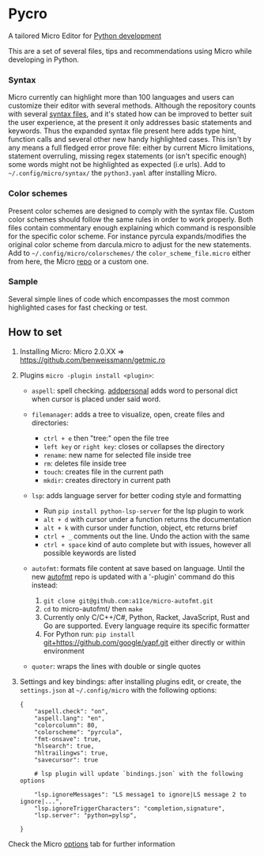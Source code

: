 # Pycro
A tailored Micro Editor for <ins>Python development</ins>

This are a set of several files, tips and recommendations using Micro while
developing in Python.

### Syntax
Micro currently can highlight more than 100 languages and users can customize
their editor with several methods. Although the repository counts with several
[syntax files](https://github.com/zyedidia/micro/tree/master/runtime/syntax), and it's stated how can be improved to better suit the user
experience, at the present it only addresses basic statements and keywords.
Thus the expanded syntax file present here adds type hint, function calls and
several other new handy highlighted cases.
This isn't by any means a full fledged error prove file: either by current
Micro limitations, statement overruling, missing regex statements (or isn't
specific enough) some words might not be highlighted as expected (i.e urls).
Add to `~/.config/micro/syntax/` the `python3.yaml` after installing Micro.

### Color schemes
Present color schemes are designed to comply with the syntax file. Custom
color schemes should follow the same rules in order to work properly. Both
files contain commentary enough explaining which command is responsible for
the specific color scheme.
For instance pyrcula expands/modifies the original color scheme from
darcula.micro to adjust for the new statements.
Add to `~/.config/micro/colorschemes/` the `color_scheme_file.micro` either from
here, the Micro [repo](https://github.com/zyedidia/micro/tree/master/runtime/colorschemes) or a custom one.

### Sample
Several simple lines of code which encompasses the most common highlighted
cases for fast checking or test.

## How to set
1. Installing Micro:
	Micro 2.0.XX => https://github.com/benweissmann/getmic.ro
2. Plugins `micro -plugin install <plugin>`:
	- `aspell`: spell checking. <ins>addpersonal</ins> adds word to personal dict when cursor is placed under said word.

	- `filemanager`: adds a tree to visualize, open, create files and directories:
	    - `ctrl + e` then "tree:" open the file tree
	    - `left key` or `right key`: closes or collapses the directory
	    - `rename`: new name for selected file inside tree
        - `rm`: deletes file inside tree
	    - `touch`: creates file in the current path
	    - `mkdir`: creates directory in current path

	- `lsp`: adds language server for better coding style and formatting
		- Run `pip install python-lsp-server` for the lsp plugin to work
		- `alt + d` with cursor under a function returns the documentation
		- `alt + k` with cursor under function, object, etc returns brief
		- `ctrl + _` comments out the line. Undo the action with the same
		- `ctrl + space` kind of auto complete but with issues, however all
			         possible keywords are listed

	- `autofmt`: formats file content at save based on language. Until the new
	               [autofmt](https://github.com/a11ce/micro-autofmt) repo is updated with a
	               '-plugin' command do this instead:
		1. `git clone git@github.com:a11ce/micro-autofmt.git`
		2. `cd` to micro-autofmt/ then `make`
		3. Currently only C/C++/C#, Python, Racket, JavaScript, Rust and Go are supported.
			   Every language require its specific formatter
		4. For Python run: `pip install` <ins>git+https://github.com/google/yapf.git</ins>
			   either directly or within environment

	- `quoter`: wraps the lines with double or single quotes


3. Settings and key bindings:
	after installing plugins edit, or create, the `settings.json` at `~/.config/micro`
	with the following options:
    ```
	{
	    "aspell.check": "on",
	    "aspell.lang": "en",
	    "colorcolumn": 80,
	    "colorscheme": "pyrcula",
	    "fmt-onsave": true,
	    "hlsearch": true,
	    "hltrailingws": true,
	    "savecursor": true

	    # lsp plugin will update `bindings.json` with the following options

	    "lsp.ignoreMessages": "LS message1 to ignore|LS message 2 to ignore|...",
	    "lsp.ignoreTriggerCharacters": "completion,signature",
	    "lsp.server": "python=pylsp",

	}
	```

Check the Micro [options](https://github.com/zyedidia/micro/blob/master/runtime/help/options.md) tab for further information
